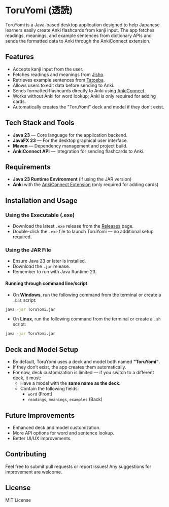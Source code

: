 # ToruYomi (透読)

ToruYomi is a Java-based desktop application designed to help Japanese learners easily create Anki flashcards from kanji input. The app fetches readings, meanings, and example sentences from dictionary APIs and sends the formatted data to Anki through the AnkiConnect extension.

## Features
- Accepts kanji input from the user.
- Fetches readings and meanings from [Jisho](jisho.org).
- Retrieves example sentences from [Tatoeba](tatoeba.org).
- Allows users to edit data before sending to Anki.
- Sends formatted flashcards directly to Anki using [AnkiConnect](https://ankiweb.net/shared/info/2055492159).
- Works without Anki for word lookup; Anki is only required for adding cards.
- Automatically creates the "ToruYomi" deck and model if they don’t exist.

## Tech Stack and Tools
- **Java 23** — Core language for the application backend.
- **JavaFX 23** — For the desktop graphical user interface.
- **Maven** — Dependency management and project build.
- **AnkiConnect API** — Integration for sending flashcards to Anki.

## Requirements
- **Java 23 Runtime Environment** (if using the JAR version)
- **Anki** with the [AnkiConnect Extension](https://ankiweb.net/shared/info/2055492159) (only required for adding cards)

## Installation and Usage
### Using the Executable (.exe)
- Download the latest `.exe` release from the [Releases](https://github.com/anri-kot/ToruYomi/releases) page.
- Double-click the `.exe` file to launch ToruYomi — no additional setup required.

### Using the JAR File
- Ensure Java 23 or later is installed.
- Download the `.jar` release.
- Remember to run with Java Runtime 23.
#### Running through command line/script
- On **Windows**, run the following command from the terminal or create a `.bat` script:

```cmd
java -jar ToruYomi.jar
```

- On **Linux**, run the following command from the terminal or create a `.sh` script:

```bash
java -jar ToruYomi.jar 
```

## Deck and Model Setup
- By default, ToruYomi uses a deck and model both named **"ToruYomi"**.
- If they don’t exist, the app creates them automatically.
- For now, deck customization is limited — if you switch to a different deck, it must:
  - Have a model with the **same name as the deck**.
  - Contain the following fields:
    - `word` (Front)
    - `readings`, `meanings`, `examples` (Back)

## Future Improvements
- Enhanced deck and model customization.
- More API options for word and sentence lookup.
- Better UI/UX improvements.

## Contributing
Feel free to submit pull requests or report issues! Any suggestions for improvement are welcome.

## License
MIT License
